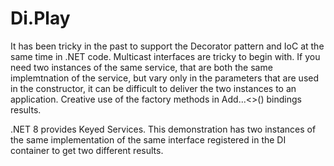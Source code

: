 # Di.Play
It has been tricky in the past to support the Decorator pattern and IoC at the same time in .NET code.  Multicast interfaces are tricky to begin with.  If you need two instances of the same service, that are both the same implemtnation of the service, but vary only in the parameters that are used in the constructor, it can be difficult to deliver the two instances to an application.  Creative use of the factory methods in Add...<>() bindings results.

.NET 8 provides Keyed Services.  This demonstration has two instances of the same implementation of the same interface registered in the DI container to get two different results.
